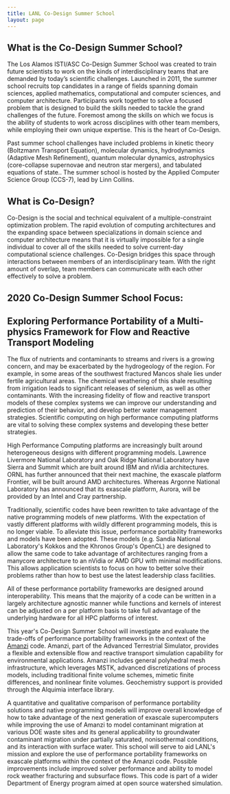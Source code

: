 ```yaml
---
title: LANL Co-Design Summer School
layout: page
---
```


## What is the Co-Design Summer School?

The Los Alamos ISTI/ASC Co-Design Summer School was created to train future scientists to work on the kinds of interdisciplinary teams that are demanded by today’s scientific challenges. Launched in 2011, the summer school recruits top candidates in a range of fields spanning domain sciences, applied mathematics, computational and computer sciences, and computer architecture. Participants work together to solve a focused problem that is designed to build the skills needed to tackle the grand challenges of the future. Foremost among the skills on which we focus is the ability of students to work across disciplines with other team members, while employing their own unique expertise. This is the heart of Co-Design.

 Past summer school challenges have included problems in kinetic theory (Boltzmann Transport Equation), molecular dynamics, hydrodynamics (Adaptive Mesh Refinement), quantum molecular dynamics, astrophysics (core-collapse supernovae and neutron star mergers), and tabulated equations of state..  The summer school is hosted by the Applied Computer Science Group (CCS-7), lead by Linn Collins.

## What is Co-Design?

Co-Design is the social and technical equivalent of a multiple-constraint optimization problem.  The rapid evolution of computing architectures and the expanding space between specializations in domain science and computer architecture means that it is virtually impossible for a single individual to cover all of the skills needed to solve current-day computational science challenges.  Co-Design bridges this space through interactions between members of an interdisciplinary team.  With the right amount of overlap, team members can communicate with each other effectively to solve a problem.

## 2020 Co-Design Summer School Focus:

## Exploring Performance Portability of a Multi-physics Framework for Flow and Reactive Transport Modeling

The flux of nutrients and contaminants to streams and rivers is a growing concern, and may be exacerbated by the hydrogeology of the region.  For example, in some areas of the southwest fractured Mancos shale lies under fertile agricultural areas.  The chemical weathering of this shale resulting from irrigation leads to significant releases of selenium, as well as other contaminants. With the increasing fidelity of flow and reactive transport models of these complex systems we can improve our understanding and prediction of their behavior, and develop better water management strategies. Scientific computing on high performance computing platforms are vital to solving these complex systems and developing these better strategies.

High Performance Computing platforms are increasingly built around heterogeneous designs with different programming models. Lawrence Livermore National Laboratory and Oak Ridge National Laboratory have Sierra and Summit which are built around IBM and nVidia architectures. ORNL has further announced that their next machine, the exascale platform Frontier, will be built around AMD architectures. Whereas Argonne National Laboratory has announced that its exascale platform, Aurora, will be provided by an Intel and Cray partnership.

Traditionally, scientific codes have been rewritten to take advantage of the native programming models of new platforms. With the expectation of vastly different platforms with wildly different programming models, this is no longer viable. To alleviate this issue, performance portability frameworks and models have been adopted. These models (e.g. Sandia National Laboratory's Kokkos and the Khronos Group's OpenCL) are designed to allow the same code to take advantage of architectures ranging from a manycore architecture to an nVidia or AMD GPU with minimal modifications. This allows application scientists to focus on how to better solve their problems rather than how to best use the latest leadership class facilities.

All of these performance portability frameworks are designed around interoperability. This means that the majority of a code can be written in a largely architecture agnostic manner while functions and kernels of interest can be adjusted on a per platform basis to take full advantage of the underlying hardware for all HPC platforms of interest.

This year's Co-Design Summer School will investigate and evaluate the trade-offs of performance portability frameworks in the context of the [Amanzi](https://github.com/amanzi/amanzi) code. Amanzi, part of the Advanced Terrestrial Simulator, provides a flexible and extensible flow and reactive transport simulation capability for environmental applications. Amanzi includes general polyhedral mesh infrastructure, which leverages MSTK, advanced discretizations of process models, including traditional finite volume schemes, mimetic finite differences, and nonlinear finite volumes. Geochemistry support is provided through the Alquimia interface library.

A quantitative and qualitative comparison of performance portability solutions and native programming models will improve overall knowledge of how to take advantage of the next generation of exascale supercomputers while improving the use of Amanzi to model contaminant migration at various DOE waste sites and its general applicability to groundwater contaminant migration under partially saturated, nonisothermal conditions, and its interaction with surface water. This school will serve to aid LANL's mission and explore the use of performance portability frameworks on exascale platforms within the context of the Amanzi code. Possible improvements include improved solver performance and ability to model rock weather fracturing and subsurface flows. This code is part of a wider Department of Energy program aimed at open source watershed simulation.
